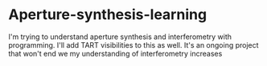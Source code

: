 # Aperture-synthesis-learning
I'm trying to understand aperture synthesis and interferometry with programming.
I'll add TART visibilities to this as well. It's an ongoing project that won't end we my understanding of interferometry increases
